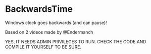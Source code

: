 # BackwardsTime
Windows clock goes backwards (and can pause)!

Based on 2 videos made by @Endermanch [](https://www.youtube.com/channel/UCWb-66XSFCV5vgKEbl22R6Q)

YES, IT NEEDS ADMIN PRIVILEGES TO RUN. CHECK THE CODE AND COMPILE IT YOURSELF TO BE SURE.

